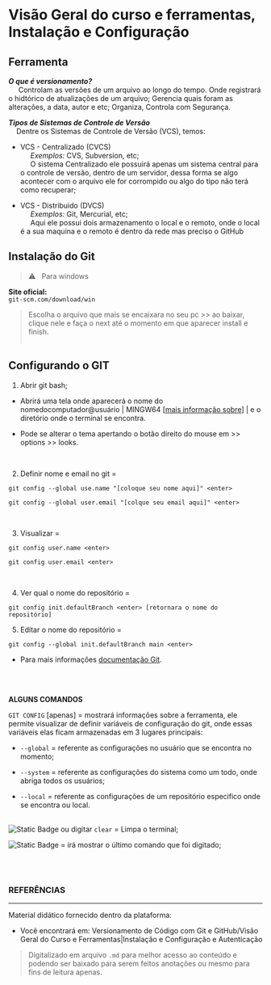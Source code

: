 # Visão Geral do curso e ferramentas, Instalação e Configuração

## Ferramenta

***O que é versionamento?***<br>
&nbsp;&nbsp;&nbsp;&nbsp; Controlam as versões de um arquivo ao longo do tempo. Onde registrará o hidtórico de atualizações de um arquivo; Gerencia quais foram as alterações, a data, autor e etc; Organiza, Controla com Segurança.

***Tipos de Sistemas de Controle de Versão***<br>
&nbsp;&nbsp;&nbsp;&nbsp;Dentre os Sistemas de Controle de Versão (VCS), temos:

* VCS - Centralizado (CVCS)<br>
&nbsp;&nbsp;&nbsp;&nbsp; *Exemplos:* CVS, Subversion, etc;<br>
&nbsp;&nbsp;&nbsp;&nbsp; O sistema Centralizado ele possuirá apenas um sistema central para o controle de versão, dentro de um servidor, dessa forma se algo acontecer com o arquivo ele for corrompido ou algo do tipo não terá como recuperar;

* VCS - Distribuido (DVCS)<br>
&nbsp;&nbsp;&nbsp;&nbsp; *Exemplos:* Git, Mercurial, etc;<br>
&nbsp;&nbsp;&nbsp;&nbsp; Aqui ele possui dois armazenamento o local e o remoto, onde o local é a sua maquina e o remoto é dentro da rede mas preciso o GitHub

## Instalação do Git

>⚠️ &nbsp; Para windows

**Site oficial:** <br>
`git-scm.com/download/win`

> Escolha o arquivo que mais se encaixara no seu pc >> ao baixar, clique nele e faça o next até o momento em que aparecer install e finish. <br><br>

## Configurando o GIT

1. Abrir git bash;

* Abrirá uma tela onde aparecerá o nome do nomedocomputador@usuário | MINGW64 [[mais informação sobre](https://www.google.com/search?q=mingw64+no+bash+do+git+o+que+%C3%A9&oq=mingw64+no+bash+do+git+o+que+%C3%A9&gs_lcrp=EgZjaHJvbWUyBggAEEUYOTIHCAEQABjvBTIHCAIQABjvBTIHCAMQABjvBTIHCAQQABjvBTIKCAUQABiiBBiJBdIBCjE4NjQ5ajBqMTWoAgiwAgE&sourceid=chrome&ie=UTF-8)] | e o diretório onde o terminal se encontra.

* Pode se alterar o tema apertando o botão direito do mouse em >> options >> looks.

<br>

2. Definir nome e email no git =

`git config --global use.name "[coloque seu nome aqui]" <enter>`

`git config --global user.email "[colque seu email aqui]" <enter>`

<br>

3. Visualizar =

`git config user.name <enter>`

`git config user.email <enter>`

<br> 

4. Ver qual o nome do repositório =

`git config init.defaultBranch <enter> [retornara o nome do repositório]`

5. Editar o nome do repositório =

`git config --global init.defaultBranch main <enter>`

* Para mais informações [documentação Git](https://git-scm.com/docs).

<br><br>

**ALGUNS COMANDOS**

`GIT CONFIG` [apenas] = mostrará informações sobre a ferramenta, ele permite visualizar de definir variáveis de configuração do git, onde essas variáveis elas ficam armazenadas em 3 lugares principais:

* `--global` = referente as configurações no usuário que se encontra no momento;

* `--system` = referente as configurações do sistema como um todo, onde abriga todos os usuários;

* `--local` = referente as configurações de um repositório especifico onde se encontra ou local.
<br><br>

![Static Badge](https://img.shields.io/badge/CRTL_%2B_L-black) ou digitar `clear`
 = Limpa o terminal;

![Static Badge](https://img.shields.io/badge/_%E2%87%A7_-black)
 = irá mostrar o último comando que foi digitado;

<br><br>

### REFERÊNCIAS

---

Material didático fornecido dentro da plataforma:<br>

* Você encontrará em: Versionamento de Código com Git e GitHub/Visão Geral do Curso e Ferramentas|Instalação e Configuração e Autenticação 

> Digitalizado em arquivo `.md` para melhor acesso ao conteúdo e podendo ser baixado para serem feitos anotações ou mesmo para fins de leitura apenas.